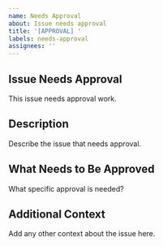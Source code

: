 ```yaml
---
name: Needs Approval
about: Issue needs approval
title: '[APPROVAL] '
labels: needs-approval
assignees: ''
---
```


## Issue Needs Approval
This issue needs approval work.

## Description
Describe the issue that needs approval.

## What Needs to Be Approved
What specific approval is needed?

## Additional Context
Add any other context about the issue here.